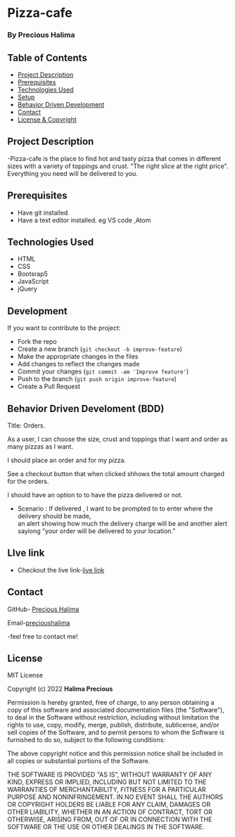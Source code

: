 # Pizza-cafe
### By Precious Halima

## Table of Contents
*  [Project Description](#project-description)
* [Prerequisites](#prerequisites)
* [Technologies Used](#technologies-used)
* [Setup](#setup)
* [Behavior Driven Development](#BDD)
* [Contact](#contact)
* [License & Copyright](#License)

## Project Description
-Pizza-cafe is the place to find hot and tasty pizza that comes in different sizes with  a variety of toppings and crust.
"The right slice at the right price".
Everything you need will be delivered to you.

## Prerequisites
- Have git installed.
- Have a text editor installed. eg VS code ,Atom

## Technologies Used
- HTML
- CSS 
- Bootsrap5
- JavaScript
- jQuery

## Development
If you want to contribute to the project:
- Fork the repo
- Create a new branch (`git checkout -b improve-feature`)
- Make the appropriate changes in the files
- Add changes to reflect the changes made
- Commit your changes (`git commit -am 'Improve feature'`)
- Push to the branch (`git push origin improve-feature`)
- Create a Pull Request 


## Behavior Driven Develoment (BDD)
Title: Orders.

As a user,
I can choose the size, crust and toppings that I want and order as many pizzas as I want.

I should place an order and for my pizza.

See a checkout button that when clicked shhows the total amount charged for the orders.

I should have an option to to have the pizza delivered or not.

* Scenario : If delivered , I want to be prompted to to enter where the delivery should be made,<br>
an alert showing how much the delivery charge will be and another alert sayiong "your order will be delivered to your location." 

## LIve link
- Checkout the live link-[live link](https://halimaprecious.github.io/Pizza-cafe/)

## Contact
GitHub- [Precious Halima](https://github.com/halimaprecious) 

Email-[precioushalima](halimaprecious3@gmail.com)

-feel free to contact me!

 ## License 
MIT License

Copyright (c) 2022  **Halima Precious**

Permission is hereby granted, free of charge, to any person obtaining a copy of this software and associated documentation files (the "Software"), to deal in the Software without restriction, including without limitation the rights to use, copy, modify, merge, publish, distribute, sublicense, and/or sell copies of the Software, and to permit persons to whom the Software is furnished to do so, subject to the following conditions:

The above copyright notice and this permission notice shall be included in all copies or substantial portions of the Software.

THE SOFTWARE IS PROVIDED "AS IS", WITHOUT WARRANTY OF ANY KIND, EXPRESS OR IMPLIED, INCLUDING BUT NOT LIMITED TO THE WARRANTIES OF MERCHANTABILITY, FITNESS FOR A PARTICULAR PURPOSE AND NONINFRINGEMENT. IN NO EVENT SHALL THE AUTHORS OR COPYRIGHT HOLDERS BE LIABLE FOR ANY CLAIM, DAMAGES OR OTHER LIABILITY, WHETHER IN AN ACTION OF CONTRACT, TORT OR OTHERWISE, ARISING FROM, OUT OF OR IN CONNECTION WITH THE SOFTWARE OR THE USE OR OTHER DEALINGS IN THE SOFTWARE.
